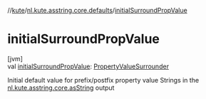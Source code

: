 //[kute](../../index.md)/[nl.kute.asstring.core.defaults](index.md)/[initialSurroundPropValue](initial-surround-prop-value.md)

# initialSurroundPropValue

[jvm]\
val [initialSurroundPropValue](initial-surround-prop-value.md): [PropertyValueSurrounder](../nl.kute.asstring.annotation.option/-property-value-surrounder/index.md)

Initial default value for prefix/postfix property value Strings in the [nl.kute.asstring.core.asString](../nl.kute.asstring.core/as-string.md) output

